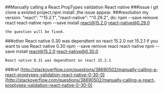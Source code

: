 ##Manually calling a React.PropTypes validation React native
###issue
    i git clone a existed project,npm install ,the issue appear.
###resolution
    my version:
    	 "react": "^15.2.1",
    	  "react-native": "^0.29.2",
    do:
    	npm --save remove react react-native
        npm --save install react@15.2.0 react-native@0.29.0
        
    the question will be fixed.
    
###other
	React native 0.30 was dependtent on react 15.2.0 not 15.2.1
    if you want to use React native 0.30
    npm --save remove react react-native
    npm --save install react@15.2.0 react-native@0.30.0
    
    React native 0.31 was dependtent on react 15.2.1


###ref
	[http://stackoverflow.com/questions/38690502/manually-calling-a-react-proptypes-validation-react-native-0-30-0](http://stackoverflow.com/questions/38690502/manually-calling-a-react-proptypes-validation-react-native-0-30-0)